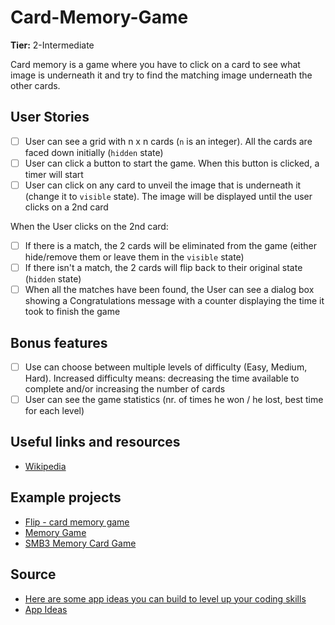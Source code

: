 # Card-Memory-Game

**Tier:** 2-Intermediate

Card memory is a game where you have to click on a card to see what image is underneath it and try to find the matching image underneath the other cards.

## User Stories

-   [ ] User can see a grid with n x n cards (`n` is an integer). All the cards are faced down initially (`hidden` state)
-   [ ] User can click a button to start the game. When this button is clicked, a timer will start
-   [ ] User can click on any card to unveil the image that is underneath it (change it to `visible` state). The image will be displayed until the user clicks on a 2nd card

When the User clicks on the 2nd card:

-   [ ] If there is a match, the 2 cards will be eliminated from the game (either hide/remove them or leave them in the `visible` state)
-   [ ] If there isn't a match, the 2 cards will flip back to their original state (`hidden` state)
-   [ ] When all the matches have been found, the User can see a dialog box showing a Congratulations message with a counter displaying the time it took to finish the game

## Bonus features

-   [ ] Use can choose between multiple levels of difficulty (Easy, Medium, Hard). Increased difficulty means: decreasing the time available to complete and/or increasing the number of cards
-   [ ] User can see the game statistics (nr. of times he won / he lost, best time for each level)

## Useful links and resources

-   [Wikipedia](<https://en.wikipedia.org/wiki/Concentration_(game)>)

## Example projects

-   [Flip - card memory game](https://codepen.io/zerospree/full/bNWbvW)
-   [Memory Game](https://jdmedlock.github.io/memorygame/)
-   [SMB3 Memory Card Game](https://codepen.io/hexagoncircle/full/OXBJxV)

## Source

* [Here are some app ideas you can build to level up your coding skills](https://medium.com/free-code-camp/here-are-some-app-ideas-you-can-build-to-level-up-your-coding-skills-39618291f672)
* [App Ideas](https://github.com/florinpop17/app-ideas/blob/master/Projects/Notes-App.md)
